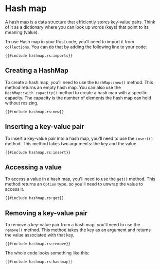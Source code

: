# Hash map

A hash map is a data structure that efficiently stores key-value pairs. Think of it as a dictionary where you can look up words (keys) that point to its meaning (value).

<!-- TODO add hashmap image -->

To use Hash map in your Rust code, you'll need to import it from `collections`. You can do that by adding the following line to your code:

```rust,ignore
{{#include hashmap.rs:imports}}
```

## Creating a HashMap

To create a hash map, you'll need to use the `HashMap::new()` method. This method returns an empty hash map. You can also use the `HashMap::with_capacity()` method to create a hash map with a specific capacity. The capacity is the number of elements the hash map can hold without resizing.

```rust,ignore
{{#include hashmap.rs:new}}
```

## Inserting a key-value pair

To insert a key-value pair into a hash map, you'll need to use the `insert()` method. This method takes two arguments: the key and the value.

```rust,ignore
{{#include hashmap.rs:insert}}
```

## Accessing a value

To access a value in a hash map, you'll need to use the `get()` method. This method returns an `Option` type, so you'll need to unwrap the value to access it.

```rust,ignore
{{#include hashmap.rs:get}}
```

## Removing a key-value pair

To remove a key-value pair from a hash map, you'll need to use the `remove()` method. This method takes the key as an argument and returns the value associated with that key.

```rust,ignore
{{#include hashmap.rs:remove}}
```

The whole code looks something like this:

```rust
{{#include hashmap.rs:hashmap}}